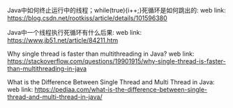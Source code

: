 Java中如何终止运行中的线程；while(true){i++;}死循环是如何跳出的:
web link: https://blog.csdn.net/rootkiss/article/details/101596380

Java中一个线程执行死循环有什么后果:
web link: https://www.jb51.net/article/84211.htm

Why single thread is faster than multithreading in Java?
web link: https://stackoverflow.com/questions/19901915/why-single-thread-is-faster-than-multithreading-in-java

What is the Difference Between Single Thread and Multi Thread in Java:
web link: https://pediaa.com/what-is-the-difference-between-single-thread-and-multi-thread-in-java/

































